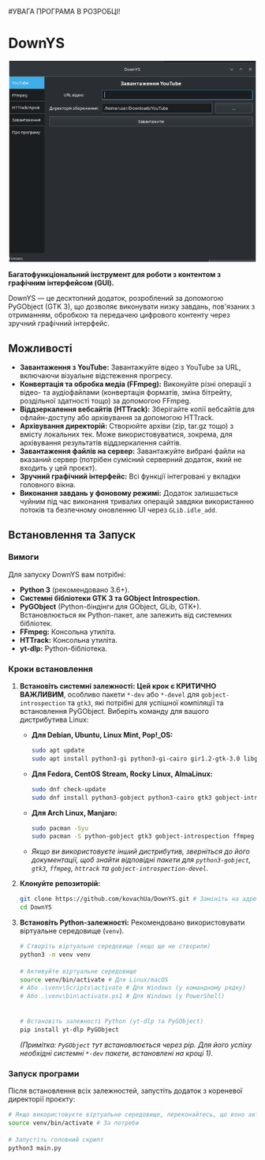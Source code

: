 #УВАГА ПРОГРАМА В РОЗРОБЦІ!
# DownYS

<p align="center">
  <img src="img/Screenshot1.png" alt="Скріншот головного вікна DownYS" width="500"/>
</p>

**Багатофункціональний інструмент для роботи з контентом з графічним інтерфейсом (GUI).**

DownYS — це десктопний додаток, розроблений за допомогою PyGObject (GTK 3), що дозволяє виконувати низку завдань, пов'язаних з отриманням, обробкою та передачею цифрового контенту через зручний графічний інтерфейс.

## Можливості

*   **Завантаження з YouTube:** Завантажуйте відео з YouTube за URL, включаючи візуальне відстеження прогресу.
*   **Конвертація та обробка медіа (FFmpeg):** Виконуйте різні операції з відео- та аудіофайлами (конвертація форматів, зміна бітрейту, роздільної здатності тощо) за допомогою FFmpeg.
*   **Віддзеркалення вебсайтів (HTTrack):** Зберігайте копії вебсайтів для офлайн-доступу або архівування за допомогою HTTrack.
*   **Архівування директорій:** Створюйте архіви (zip, tar.gz тощо) з вмісту локальних тек. Може використовуватися, зокрема, для архівування результатів віддзеркалення сайтів.
*   **Завантаження файлів на сервер:** Завантажуйте вибрані файли на вказаний сервер (потрібен сумісний серверний додаток, який не входить у цей проєкт).
*   **Зручний графічний інтерфейс:** Всі функції інтегровані у вкладки головного вікна.
*   **Виконання завдань у фоновому режимі:** Додаток залишається чуйним під час виконання тривалих операцій завдяки використанню потоків та безпечному оновленню UI через `GLib.idle_add`.

## Встановлення та Запуск

### Вимоги

Для запуску DownYS вам потрібні:

*   **Python 3** (рекомендовано 3.6+).
*   **Системні бібліотеки GTK 3 та GObject Introspection.**
*   **PyGObject** (Python-біндінги для GObject, GLib, GTK+). Встановлюється як Python-пакет, але залежить від системних бібліотек.
*   **FFmpeg:** Консольна утиліта.
*   **HTTrack:** Консольна утиліта.
*   **yt-dlp:** Python-бібліотека.

### Кроки встановлення

1.  **Встановіть системні залежності:**
    **Цей крок є КРИТИЧНО ВАЖЛИВИМ**, особливо пакети `*-dev` або `*-devel` для `gobject-introspection` та `gtk3`, які потрібні для успішної компіляції та встановлення PyGObject. Виберіть команду для вашого дистрибутива Linux:

    *   **Для Debian, Ubuntu, Linux Mint, Pop!\_OS:**
        ```bash
        sudo apt update
        sudo apt install python3-gi python3-gi-cairo gir1.2-gtk-3.0 libgirepository1.0-dev ffmpeg httrack
        ```

    *   **Для Fedora, CentOS Stream, Rocky Linux, AlmaLinux:**
        ```bash
        sudo dnf check-update
        sudo dnf install python3-gobject python3-cairo gtk3 gobject-introspection-devel ffmpeg httrack
        ```

    *   **Для Arch Linux, Manjaro:**
        ```bash
        sudo pacman -Syu
        sudo pacman -S python-gobject gtk3 gobject-introspection ffmpeg httrack --needed
        ```

    *   *Якщо ви використовуєте інший дистрибутив, зверніться до його документації, щоб знайти відповідні пакети для `python3-gobject`, `gtk3`, `ffmpeg`, `httrack` та `gobject-introspection-devel`.*

2.  **Клонуйте репозиторій:**
    ```bash
    git clone https://github.com/kovachUa/DownYS.git # Замініть на адресу вашого репозиторію
    cd DownYS
    ```

3.  **Встановіть Python-залежності:**
    Рекомендовано використовувати віртуальне середовище (`venv`).

    ```bash
    # Створіть віртуальне середовище (якщо ще не створили)
    python3 -m venv venv

    # Активуйте віртуальне середовище
    source venv/bin/activate # Для Linux/macOS
    # Або .\venv\Scripts\activate # Для Windows (у командному рядку)
    # Або .\venv\bin\activate.ps1 # Для Windows (у PowerShell)


    # Встановіть залежності Python (yt-dlp та PyGObject)
    pip install yt-dlp PyGObject
    ```
    *(Примітка: `PyGObject` тут встановлюється через pip. Для його успіху необхідні системні `*-dev` пакети, встановлені на кроці 1).*

### Запуск програми

Після встановлення всіх залежностей, запустіть додаток з кореневої директорії проєкту:

```bash
# Якщо використовуєте віртуальне середовище, переконайтесь, що воно активоване
source venv/bin/activate # За потреби

# Запустіть головний скрипт
python3 main.py
